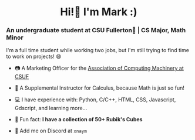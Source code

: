 <h1 align="center">Hi!👋 I'm Mark :)</h1>
<h3 align="left">An undergraduate student at CSU Fullerton🐘 | CS Major, Math Minor</h3>
<p>I'm a full time student while working two jobs, but I'm still trying to find time to work on projects! 😄<p>

- 📷 A Marketing Officer for the [Association of Computing Machinery at CSUF](https://acmcsuf.com/)

- 📐 A Supplemental Instructor for Calculus, because Math is just so fun!

- 💻 I have experience with: Python, C/C++, HTML, CSS, Javascript, Gdscript, and learning more...

- 💯 Fun fact: **I have a collection of 50+ Rubik's Cubes**

- 🤙 Add me on Discord at `xnaym`
